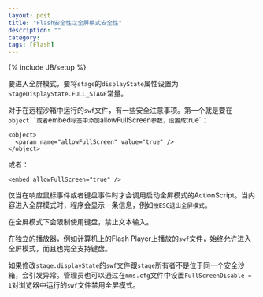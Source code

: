 ```yaml
---
layout: post
title: "Flash安全性之全屏模式安全性"
description: ""
category: 
tags: [Flash]
---
```

{% include JB/setup %}

要进入全屏模式，要将`stage`的`displayState`属性设置为`StageDisplayState.FULL_STAGE`常量。

对于在远程沙箱中运行的`swf`文件，有一些安全注意事项。第一个就是要在`object``或者`embed`标签中添加`allowFullScreen`参数，设置成`true`：

    <object>
      <param name="allowFullScreen" value="true" />
    </object>

或者：

    <embed allowFullScreen="true" />

仅当在响应鼠标事件或者键盘事件时才会调用启动全屏模式的ActionScript。当内容进入全屏模式时，程序会显示一条信息，例如`按ESC退出全屏模式`。

在全屏模式下会限制使用键盘，禁止文本输入。

在独立的播放器，例如计算机上的Flash Player上播放的`swf`文件，始终允许进入全屏模式，而且也完全支持键盘。

如果修改`stage.displayState`的`swf`文件跟`stage`所有者不是位于同一个安全沙箱，会引发异常。管理员也可以通过在`mms.cfg`文件中设置`FullScreenDisable = 1`对浏览器中运行的`swf`文件禁用全屏模式。

